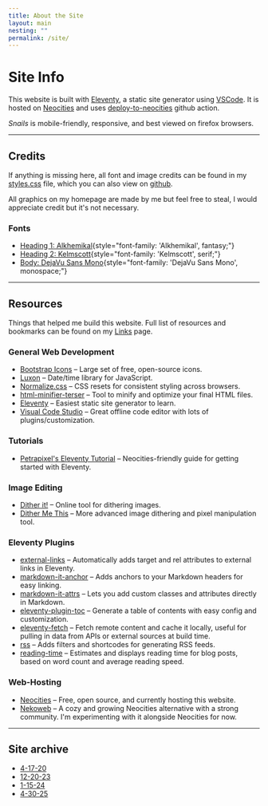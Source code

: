 ```yaml
---
title: About the Site
layout: main
nesting: ""
permalink: /site/
---
```


# Site Info

This website is built with [Eleventy](https://www.11ty.dev/), a static site generator using [VSCode](https://code.visualstudio.com/). It is hosted on [Neocities](https://neocities.org/site/snails) and uses [deploy-to-neocities](https://deploy-to-neocities.neocities.org/) github action.

*Snails* is mobile-friendly, responsive, and best viewed on firefox browsers.

---

## Credits

If anything is missing here, all font and image credits can be found in my [styles.css](/css/styles.css) file, which you can also view on [github](https://github.com/strawberrysnails/neocities-snails).

All graphics on my homepage are made by me but feel free to steal, I would appreciate credit but it's not necessary. 

### Fonts

- [Heading 1: Alkhemikal](https://fontenddev.com/fonts/alkhemikal/){style="font-family: 'Alkhemikal', fantasy;"}
- [Heading 2: Kelmscott](https://www.dafont.com/kelmscott.font){style="font-family: 'Kelmscott', serif;"}
- [Body: DejaVu Sans Mono](https://www.fontsquirrel.com/fonts/dejavu-sans-mono){style="font-family: 'DejaVu Sans Mono', monospace;"}



---

## Resources
Things that helped me build this website. Full list of resources and bookmarks can be found on my [Links](/links) page. 

### General Web Development

- [Bootstrap Icons](https://icons.getbootstrap.com/) – Large set of free, open-source icons.
- [Luxon](https://moment.github.io/luxon/) – Date/time library for JavaScript.
- [Normalize.css](https://necolas.github.io/normalize.css/) – CSS resets for consistent styling across browsers.
- [html-minifier-terser](https://github.com/terser/html-minifier-terser) – Tool to minify and optimize your final HTML files.
- [Eleventy](https://www.11ty.dev/) – Easiest static site generator to learn.
- [Visual Code Studio](https://code.visualstudio.com/) – Great offline code editor with lots of plugins/customization.

### Tutorials 

- [Petrapixel's Eleventy Tutorial](https://petrapixel.neocities.org/coding/eleventy-tutorial) – Neocities-friendly guide for getting started with Eleventy.

### Image Editing

- [Dither it!](https://ditherit.com/) – Online tool for dithering images.
- [Dither Me This](https://doodad.dev/dither-me-this/) – More advanced image dithering and pixel manipulation tool.

### Eleventy Plugins

- [external-links](https://github.com/vimtor/eleventy-plugin-external-links) – Automatically adds target and rel attributes to external links in Eleventy.
- [markdown-it-anchor](https://github.com/valeriangalliat/markdown-it-anchor) – Adds anchors to your Markdown headers for easy linking.
- [markdown-it-attrs](https://github.com/arve0/markdown-it-attrs) – Lets you add custom classes and attributes directly in Markdown.
- [eleventy-plugin-toc](https://github.com/uncenter/eleventy-plugin-toc) – Generate a table of contents with easy config and customization.
- [eleventy-fetch](https://github.com/11ty/eleventy-fetch) – Fetch remote content and cache it locally, useful for pulling in data from APIs or external sources at build time.
- [rss](https://github.com/11ty/eleventy-plugin-rss) – Adds filters and shortcodes for generating RSS feeds.
- [reading-time](https://github.com/johanbrook/eleventy-plugin-reading-time) – Estimates and displays reading time for blog posts, based on word count and average reading speed.

### Web-Hosting

- [Neocities](https://neocities.org) – Free, open source, and currently hosting this website.
- [Nekoweb](https://nekoweb.org/) – A cozy and growing Neocities alternative with a strong community. I'm experimenting with it alongside Neocities for now.

---

## Site archive

- [4-17-20](/archives/4-17-20)
- [12-20-23](/archives/12-20-23)
- [1-15-24](/archives/1-15-24)
- [4-30-25](/archives/4-30-25)
